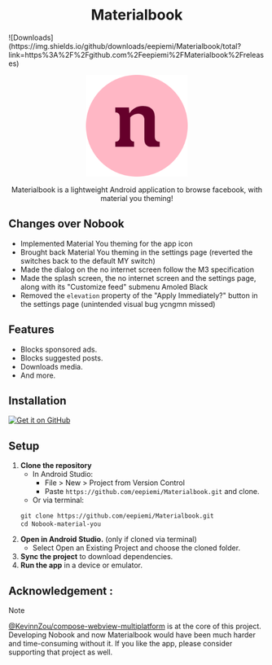 <h1 align=center>
    Materialbook
</h1>
![Downloads](https://img.shields.io/github/downloads/eepiemi/Materialbook/total?link=https%3A%2F%2Fgithub.com%2Feepiemi%2FMaterialbook%2Freleases)

<p align="center">
  <img src='images/materialbook_github_cover.png' height='200' alt="materialbook_cover">
</p>

<div align="center">Materialbook is a lightweight Android application to browse facebook, with material you theming!</div>

## Changes over Nobook

*  Implemented Material You theming for the app icon
*  Brought back Material You theming in the settings page (reverted the switches back to the default MY switch)
*  Made the dialog on the no internet screen follow the M3 specification
*  Made the splash screen, the no internet screen and the settings page, along with its "Customize feed" submenu Amoled Black
*  Removed the ```elevation``` property of the "Apply Immediately?" button in the settings page (unintended visual bug ycngmn missed)

## Features

*  Blocks sponsored ads.
*  Blocks suggested posts.
*  Downloads media.
*  And more.

## Installation

[<img src='images/get-it-on-github.png' alt='Get it on GitHub' height = "90">](https://github.com/eepiemi/Materialbook/releases/latest)

## Setup

1.  **Clone the repository**
    * In Android Studio:
      * File > New > Project from Version Control
      * Paste `https://github.com/eepiemi/Materialbook.git` and clone.
    * Or via terminal: 
    ```
    git clone https://github.com/eepiemi/Materialbook.git
    cd Nobook-material-you
    ``` 
2.  **Open in Android Studio.** (only if cloned via terminal)
    * Select Open an Existing Project and choose the cloned folder.
3.  **Sync the project** to download dependencies.
4.  **Run the app** in a device or emulator.

## Acknowledgement :
> [!NOTE]
> [@KevinnZou/compose-webview-multiplatform](https://github.com/KevinnZou/compose-webview-multiplatform) is at the core of this project.
> Developing Nobook and now Materialbook would have been much harder and time-consuming without it.
> If you like the app, please consider supporting that project as well.